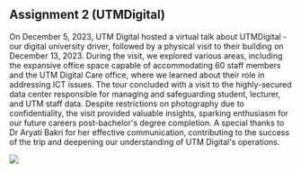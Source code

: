 ## Assignment 2 (UTMDigital)

On December 5, 2023, UTM Digital hosted a virtual talk about UTMDigital - our digital university driver, followed by a physical visit to their building on December 13, 2023. During the visit, we explored various areas, including the expansive office space capable of accommodating 60 staff members and the UTM Digital Care office, where we learned about their role in addressing ICT issues. The tour concluded with a visit to the highly-secured data center responsible for managing and safeguarding student, lecturer, and UTM staff data. Despite restrictions on photography due to confidentiality, the visit provided valuable insights, sparking enthusiasm for our future careers post-bachelor's degree completion. A special thanks to Dr Aryati Bakri for her effective communication, contributing to the success of the trip and deepening our understanding of UTM Digital's operations.

![](https://drive.google.com/file/d/1GYZRIvtKNLFRvah64C-xUJfGyy8QcSv4/preview/)
